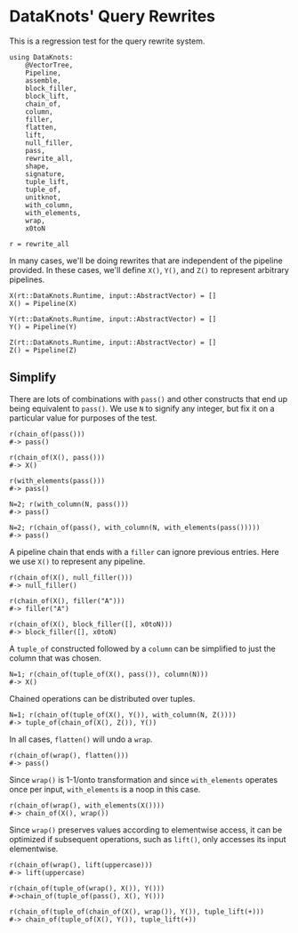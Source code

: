 # DataKnots' Query Rewrites

This is a regression test for the query rewrite system.

    using DataKnots:
        @VectorTree,
        Pipeline,
        assemble,
        block_filler,
        block_lift,
        chain_of,
        column,
        filler,
        flatten,
        lift,
        null_filler,
        pass,
        rewrite_all,
        shape,
        signature,
        tuple_lift,
        tuple_of,
        unitknot,
        with_column,
        with_elements,
        wrap,
        x0toN

    r = rewrite_all

In many cases, we'll be doing rewrites that are independent of the
pipeline provided. In these cases, we'll define `X()`, `Y()`, and `Z()`
to represent arbitrary pipelines.

    X(rt::DataKnots.Runtime, input::AbstractVector) = []
    X() = Pipeline(X)

    Y(rt::DataKnots.Runtime, input::AbstractVector) = []
    Y() = Pipeline(Y)

    Z(rt::DataKnots.Runtime, input::AbstractVector) = []
    Z() = Pipeline(Z)

## Simplify

There are lots of combinations with `pass()` and other constructs that
end up being equivalent to `pass()`. We use `N` to signify any integer,
but fix it on a particular value for purposes of the test.

    r(chain_of(pass()))
    #-> pass()

    r(chain_of(X(), pass()))
    #-> X()

    r(with_elements(pass()))
    #-> pass()

    N=2; r(with_column(N, pass()))
    #-> pass()

    N=2; r(chain_of(pass(), with_column(N, with_elements(pass()))))
    #-> pass()

A pipeline chain that ends with a `filler` can ignore previous entries.
Here we use `X()` to represent any pipeline.

    r(chain_of(X(), null_filler()))
    #-> null_filler()

    r(chain_of(X(), filler("A")))
    #-> filler("A")

    r(chain_of(X(), block_filler([], x0toN)))
    #-> block_filler([], x0toN)

A `tuple_of` constructed followed by a `column` can be simplified to
just the column that was chosen.

    N=1; r(chain_of(tuple_of(X(), pass()), column(N)))
    #-> X()

Chained operations can be distributed over tuples.

    N=1; r(chain_of(tuple_of(X(), Y()), with_column(N, Z())))
    #-> tuple_of(chain_of(X(), Z()), Y())

In all cases, `flatten()` will undo a `wrap`.

    r(chain_of(wrap(), flatten()))
    #-> pass()

Since `wrap()` is 1-1/onto transformation and since `with_elements`
operates once per input, `with_elements` is a noop in this case.

    r(chain_of(wrap(), with_elements(X())))
    #-> chain_of(X(), wrap())

Since `wrap()` preserves values according to elementwise access, it can
be optimized if subsequent operations, such as `lift()`, only accesses
its input elementwise.

    r(chain_of(wrap(), lift(uppercase)))
    #-> lift(uppercase)

    r(chain_of(tuple_of(wrap(), X()), Y()))
    #->chain_of(tuple_of(pass(), X(), Y()))

    r(chain_of(tuple_of(chain_of(X(), wrap()), Y()), tuple_lift(+)))
    #-> chain_of(tuple_of(X(), Y()), tuple_lift(+))

